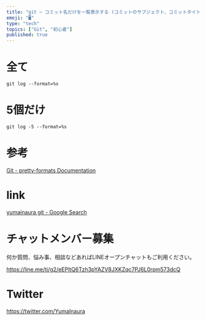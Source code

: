 ```yaml
---
title: "git – コミット名だけを一覧表示する (コミットのサブジェクト、コミットタイトル)"
emoji: "🖥"
type: "tech"
topics: ["Git", "初心者"]
published: true
---
```


# 全て

```
git log --format=%s
```

# 5個だけ

```
git log -5 --format=%s
```

# 参考

[Git - pretty-formats Documentation](https://git-scm.com/docs/pretty-formats)

# link

[yumainaura git - Google Search](https://www.google.com/search?q=yumainaura+git&oq=yumainaura+git&aqs=chrome..69i57j69i60l3j69i65l2.1423j0j7&sourceid=chrome&ie=UTF-8)








<!-- Update From Qiita API -->

# チャットメンバー募集


何か質問、悩み事、相談などあればLINEオープンチャットもご利用ください。

https://line.me/ti/g2/eEPltQ6Tzh3pYAZV8JXKZqc7PJ6L0rpm573dcQ





# Twitter


https://twitter.com/YumaInaura


<!-- Update From Qiita API -->


